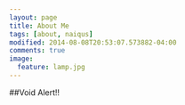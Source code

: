 ```yaml
---
layout: page
title: About Me
tags: [about, naiqus]
modified: 2014-08-08T20:53:07.573882-04:00
comments: true
image:
  feature: lamp.jpg
---
```

##Void Alert!!
